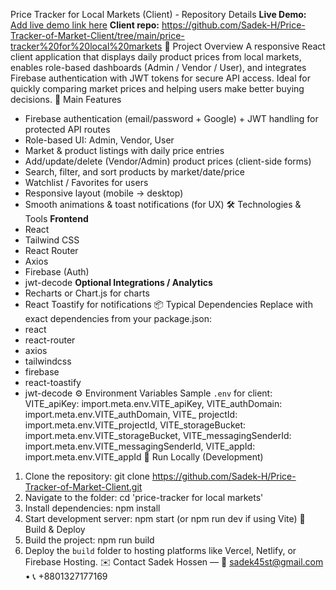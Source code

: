 Price Tracker for Local Markets (Client) - Repository Details
**Live Demo:** [Add live demo link here]( https://kachabazzarprice.netlify.app)
**Client repo:** https://github.com/Sadek-H/Price-Tracker-of-Market-Client/tree/main/price-tracker%20for%20local%20markets
🚀 Project Overview
A responsive React client application that displays daily product prices from local markets, enables role-based dashboards (Admin / Vendor / User), and integrates Firebase authentication with JWT tokens for secure API access. Ideal for quickly comparing market prices and helping users make better buying decisions.
🧩 Main Features
- Firebase authentication (email/password + Google) + JWT handling for protected API routes
- Role-based UI: Admin, Vendor, User
- Market & product listings with daily price entries
- Add/update/delete (Vendor/Admin) product prices (client-side forms)
- Search, filter, and sort products by market/date/price
- Watchlist / Favorites for users
- Responsive layout (mobile → desktop)
- Smooth animations & toast notifications (for UX)
🛠️ Technologies & Tools
**Frontend**
- React
- Tailwind CSS
- React Router
- Axios
- Firebase (Auth)
- jwt-decode
**Optional Integrations / Analytics**
- Recharts or Chart.js for charts
- React Toastify for notifications
📦 Typical Dependencies
Replace with exact dependencies from your package.json:
- react
- react-router
- axios
- tailwindcss
- firebase
- react-toastify
- jwt-decode
⚙️ Environment Variables
Sample `.env` for client:
VITE_apiKey: import.meta.env.VITE_apiKey,
  VITE_authDomain: import.meta.env.VITE_authDomain,
 VITE_ projectId: import.meta.env.VITE_projectId,
  VITE_storageBucket: import.meta.env.VITE_storageBucket,
  VITE_messagingSenderId: import.meta.env.VITE_messagingSenderId,
  VITE_appId: import.meta.env.VITE_appId
🧭 Run Locally (Development)
1. Clone the repository:
   git clone https://github.com/Sadek-H/Price-Tracker-of-Market-Client.git
2. Navigate to the folder:
   cd 'price-tracker for local markets'
3. Install dependencies:
   npm install
4. Start development server:
   npm start (or npm run dev if using Vite)
🔧 Build & Deploy
1. Build the project:
   npm run build
2. Deploy the `build` folder to hosting platforms like Vercel, Netlify, or Firebase Hosting.
✉️ Contact
Sadek Hossen — 📧 sadek45st@gmail.com • 📞 +8801327177169

